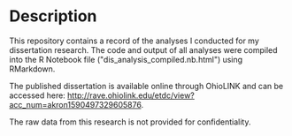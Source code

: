 # Description

This repository contains a record of the analyses I conducted for my dissertation research. The code and output of all analyses were compiled into the R Notebook file ("dis_analysis_compiled.nb.html") using RMarkdown. 

The published dissertation is available online through OhioLINK and can be accessed here: http://rave.ohiolink.edu/etdc/view?acc_num=akron1590497329605876.

The raw data from this research is not provided for confidentiality.
